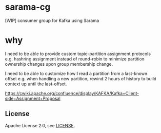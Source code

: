 # sarama-cg
[WIP] consumer group for Kafka using Sarama

# why

I need to be able to provide custom topic-partition assignment protocols e.g. hashring assignment instead of round-robin to minimize partition ownership changes upon group membership change.

I need to be able to customize how I read a partition from a last-known offset e.g. when handling a new partition, rewind 2 hours of history to build context up until the last-offset.

https://cwiki.apache.org/confluence/display/KAFKA/Kafka+Client-side+Assignment+Proposal

## License

Apache License 2.0, see [LICENSE](LICENSE).
